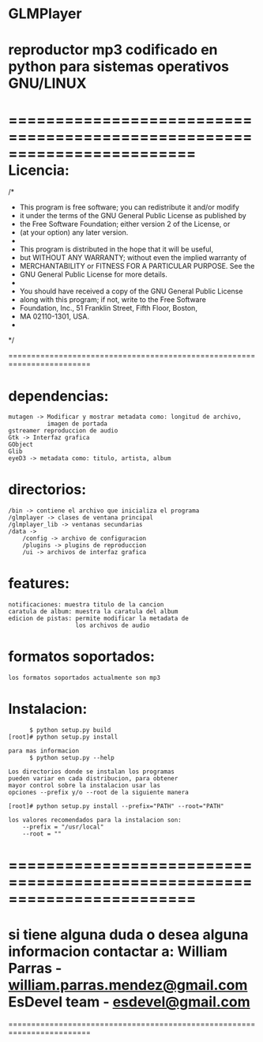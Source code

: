 GLMPlayer
=========

reproductor mp3 codificado en python para sistemas operativos GNU/LINUX
=======================================================================

========================================================================
Licencia:
=========

/*
 * This program is free software; you can redistribute it and/or modify
 * it under the terms of the GNU General Public License as published by
 * the Free Software Foundation; either version 2 of the License, or
 * (at your option) any later version.
 * 
 * This program is distributed in the hope that it will be useful,
 * but WITHOUT ANY WARRANTY; without even the implied warranty of
 * MERCHANTABILITY or FITNESS FOR A PARTICULAR PURPOSE.  See the
 * GNU General Public License for more details.
 * 
 * You should have received a copy of the GNU General Public License
 * along with this program; if not, write to the Free Software
 * Foundation, Inc., 51 Franklin Street, Fifth Floor, Boston,
 * MA 02110-1301, USA.
 * 
 */

========================================================================

dependencias:
=============
	mutagen -> Modificar y mostrar metadata como: longitud de archivo,
			   imagen de portada
	gstreamer reproduccion de audio
	Gtk -> Interfaz grafica
	GObject
	Glib
	eyeD3 -> metadata como: titulo, artista, album
	
directorios:
============
	/bin -> contiene el archivo que inicializa el programa
	/glmplayer -> clases de ventana principal
	/glmplayer_lib -> ventanas secundarias
	/data -> 
		/config -> archivo de configuracion
		/plugins -> plugins de reproduccion
		/ui -> archivos de interfaz grafica

features:
=========
	notificaciones: muestra titulo de la cancion
	caratula de album: muestra la caratula del album
	edicion de pistas: permite modificar la metadata de
					   los archivos de audio

formatos soportados:
====================
	los formatos soportados actualmente son mp3
	
Instalacion:
============
		  $ python setup.py build 
	[root]# python setup.py install
	
	para mas informacion
		  $ python setup.py --help
		  
	Los directorios donde se instalan los programas 
	pueden variar en cada distribucion, para obtener 
	mayor control sobre la instalacion usar las 
	opciones --prefix y/o --root de la siguiente manera
	
	[root]# python setup.py install --prefix="PATH" --root="PATH"
	
	los valores recomendados para la instalacion son:
		--prefix = "/usr/local"
		--root = "" 

========================================================================
========================================================================
si tiene alguna duda o desea alguna informacion contactar a: 
	William Parras - william.parras.mendez@gmail.com
	EsDevel team -  esdevel@gmail.com
========================================================================
========================================================================
